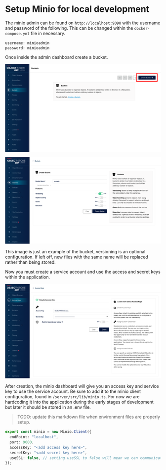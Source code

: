 # Setup Minio for local development

The minio admin can be found on `http://localhost:9090` with the username and password of the following. This can be changed within the `docker-compose.yml` file in necessary.

```
username: minioadmin
password: minioadmin
```

Once inside the admin dashboard create a bucket.

![create bucket](./img/create-bucket.png)

![example bucket](./img/example-bucket.png)

This image is just an example of the bucket, versioning is an optional configuration. If left off, new files with the same name will be replaced rather than being stored.

Now you must create a service account and use the access and secret keys within the application.

![create access keys](./img/create-access-keys.png)

After creation, the minio dashboard will give you an access key and service key to use the service account. Be sure to add it to the minio client configuration, found in `/server/src/lib/minio.ts`. For now we are hardcoding it into the application during the early stages of development but later it should be stored in an .env file.

> TODO: update this markdown file when environment files are properly setup.

```typescript
export const minio = new Minio.Client({
  endPoint: "localhost",
  port: 9000,
  accessKey: "<add access key here>",
  secretKey: "<add secret key here>",
  useSSL: false, // setting useSSL to false will mean we can communicate to the minio server using http, setting to true will change it to https
});
```
